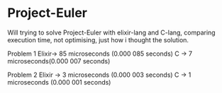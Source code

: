 # Project-Euler
Will trying to solve Project-Euler with elixir-lang and C-lang, comparing execution time, not optimising, just how i thought the solution.

Problem 1 
Elixir-> 85 microseconds (0.000 085 seconds)
C ->  7 microseconds(0.000 007 seconds)

Problem 2
Elixir -> 3 microseconds (0.000 003 seconds)
C -> 1 microseconds (0.000 001 seconds)
